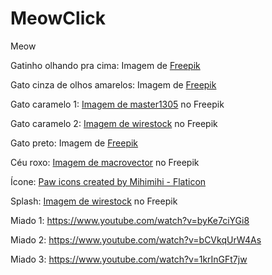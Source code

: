 # MeowClick
 Meow

Gatinho olhando pra cima: Imagem de <a href="https://br.freepik.com/fotos-gratis/gatinho-adoravel-com-parede-monocromatica-atras-dela_13863368.htm#page=4&query=cat&position=26&from_view=search&track=sph">Freepik</a>

Gato cinza de olhos amarelos: Imagem de <a href="https://br.freepik.com/psd-gratuitas/belo-retrato-de-gato-isolado_38310662.htm#page=2&query=cat&position=17&from_view=search&track=sph">Freepik</a>

Gato caramelo 1: <a href="https://br.freepik.com/fotos-gratis/gato-em-fundo-branco_10962144.htm#query=cat&position=28&from_view=search&track=sph?sign-up=google">Imagem de master1305</a> no Freepik

Gato caramelo 2: <a href="https://br.freepik.com/fotos-gratis/close-de-um-lindo-gatinho-domestico-ruivo-sentado-em-uma-superficie-branca_14195938.htm#page=3&query=cat&position=4&from_view=search&track=sph?log-in=google">Imagem de wirestock</a> no Freepik

Gato preto: Imagem de <a href="https://br.freepik.com/psd-gratuitas/belo-retrato-de-gato-isolado_38310705.htm#page=2&query=gato%20inteiro&position=29&from_view=search&track=robertav1_2_sidr">Freepik</a>

Céu roxo: <a href="https://br.freepik.com/vetores-gratis/fundo-roxo-do-ceu-nublado-com-grupo-de-cumulos-e-nuvens-cirros-ilustracao-plana-dos-desenhos-animados_16607919.htm#query=lofi&position=9&from_view=search&track=sph">Imagem de macrovector</a> no Freepik

Ícone: <a href="https://www.flaticon.com/free-icons/paw" title="paw icons">Paw icons created by Mihimihi - Flaticon</a>

Splash: <a href="https://br.freepik.com/fotos-gratis/close-de-um-gato-ruivo-abracando-e-lambendo-o-outro-isolado-em-uma-parede-branca_13535714.htm#query=cats&position=1&from_view=search&track=locales">Imagem de wirestock</a> no Freepik

Miado 1: https://www.youtube.com/watch?v=byKe7ciYGi8

Miado 2: https://www.youtube.com/watch?v=bCVkqUrW4As

Miado 3: https://www.youtube.com/watch?v=1krInGFt7jw

